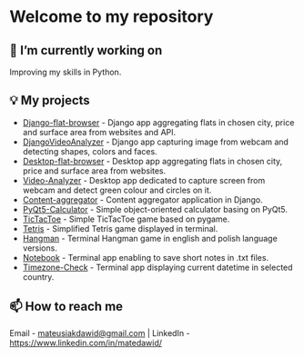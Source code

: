 # Welcome to my repository 

## 🔭 I’m currently working on
Improving my skills in Python.

## 💡 My projects
* [Django-flat-browser](https://github.com/MateDawid/Django-flat-browser) - Django app aggregating flats in chosen city, price and surface area from websites and API.
* [DjangoVideoAnalyzer](https://github.com/MateDawid/DjangoVideoAnalyzer) - Django app capturing image from webcam and detecting shapes, colors and faces.
* [Desktop-flat-browser](https://github.com/MateDawid/Desktop-flat-browser) - Desktop app aggregating flats in chosen city, price and surface area from websites.
* [Video-Analyzer](https://github.com/MateDawid/Video-Analyzer) - Desktop app dedicated to capture screen from webcam and detect green colour and circles on it.
* [Content-aggregator](https://github.com/MateDawid/Content-aggregator) - Content aggregator application in Django.
* [PyQt5-Calculator](https://github.com/MateDawid/PyQt5-Calculator) - Simple object-oriented calculator basing on PyQt5.
* [TicTacToe](https://github.com/MateDawid/TicTacToe) - Simple TicTacToe game based on pygame.
* [Tetris](https://github.com/MateDawid/Tetris) - Simplified Tetris game displayed in terminal.
* [Hangman](https://github.com/MateDawid/Hangman) - Terminal Hangman game in english and polish language versions.
* [Notebook](https://github.com/MateDawid/Notebook) - Terminal app enabling to save short notes in .txt files.
* [Timezone-Check](https://github.com/MateDawid/Timezone-Check) - Terminal app displaying current datetime in selected country.

## 📫 How to reach me 
Email - mateusiakdawid@gmail.com | LinkedIn - https://www.linkedin.com/in/matedawid/
